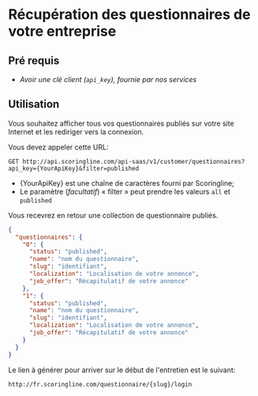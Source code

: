 Récupération des questionnaires de votre entreprise
=====================================================================

Pré requis
----------

* *Avoir une clé client (`api_key`), fournie par nos services*


Utilisation
-----------
Vous souhaitez afficher tous vos questionnaires publiés sur votre site Internet et les rediriger vers la connexion.

Vous devez appeler cette URL:

```
GET http://api.scoringline.com/api-saas/v1/customer/questionnaires?api_key={YourApiKey}&filter=published
```

* {YourApiKey} est une chaîne de caractères fourni par Scoringline;
* Le paramètre (*facultatif*) « filter » peut prendre les valeurs `all` et `published`

Vous recevrez en retour une collection de questionnaire publiés.

```json
{
  "questionnaires": {
    "0": {
      "status": "published",
      "name": "nom du questionnaire",
      "slug": "identifiant",
      "localization": "Localisation de votre annonce",
      "job_offer": "Récapitulatif de votre annonce"
    },
    "1": {
      "status": "published",
      "name": "nom du questionnaire",
      "slug": "identifiant",
      "localization": "Localisation de votre annonce",
      "job_offer": "Récapitulatif de votre annonce"
    }
  }
}
```


Le lien à générer pour arriver sur le début de l'entretien est le suivant:

``` html
http://fr.scoringline.com/questionnaire/{slug}/login
```
